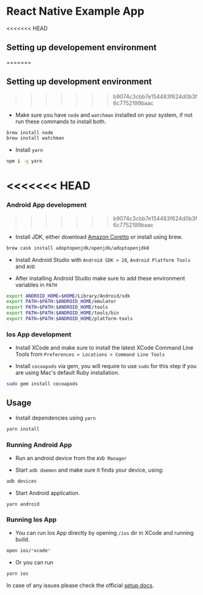# React Native Example App


<<<<<<< HEAD
## Setting up developement environment
=======
## Setting up development environment
>>>>>>> b9074c3cbb7e154483f624d0b3f6c7752199baac

- Make sure you have `node` and `watchman` installed on your system, if not run these commands to install both.

```sh
brew install node
brew install watchman
```

- Install `yarn`

```sh
npm i -g yarn
```

<<<<<<< HEAD
=======
### Android App development

>>>>>>> b9074c3cbb7e154483f624d0b3f6c7752199baac
- Install JDK, either download [Amazon Coretto](https://docs.aws.amazon.com/corretto/latest/corretto-11-ug/downloads-list.html) or install using brew.

```sh
brew cask install adoptopenjdk/openjdk/adoptopenjdk8
```

- Install Android Studio with `Android SDK > 28`, `Android Platform Tools` and `AVD`

- After installing Android Studio make sure to add these environment variables in `PATH`

```sh
export ANDROID_HOME=$HOME/Library/Android/sdk
export PATH=$PATH:$ANDROID_HOME/emulator
export PATH=$PATH:$ANDROID_HOME/tools
export PATH=$PATH:$ANDROID_HOME/tools/bin
export PATH=$PATH:$ANDROID_HOME/platform-tools
```

### Ios App development

- Install XCode and make sure to install the latest XCode Command Line Tools from `Preferences > Locations > Command Line Tools`

- Install `cocoapods` via gem, you will require to use `sudo` for this step if you are using Mac's default Ruby installation.

```sh
sudo gem install cocoapods
```

## Usage

- Install dependencies using `yarn`

```sh
yarn install
```

### Running Android App

- Run an android device from the `AVD Manager`

- Start `adb daemon` and make sure it finds your device, using:


```sh
adb devices
```

- Start Android application.

```
yarn android
```

### Running Ios App

- You can run Ios App directly by opening `/ios` dir in XCode and running build.

```sh
open ios/*xcode*
```

- Or you can run 

```sh
yarn ios
```

In case of any issues please check the official [setup docs](https://reactnative.dev/docs/environment-setup).